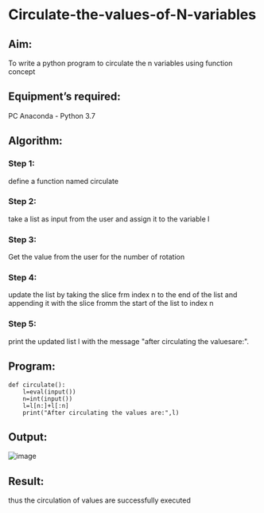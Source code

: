 # Circulate-the-values-of-N-variables
## Aim:
To write a python program to circulate the n variables using function concept
## Equipment’s required:
PC
Anaconda - Python 3.7
## Algorithm: 
### Step 1: 
define a function named circulate
### Step 2: 
take a list as input from the user and assign it to the variable l
### Step 3: 
Get the value from the user for the number of rotation
### Step 4: 
update the list by taking the slice frm index n to the end of the list and appending it with the slice fromm the start of the list to index n
### Step 5: 
print the updated list l with the message "after circulating the valuesare:".

## Program:
```
def circulate():
    l=eval(input())
    n=int(input())
    l=l[n:]+l[:n]
    print("After circulating the values are:",l)
```

## Output:
![image](https://github.com/SAIDARSHINI27072005/Circulate-the-values-of-N-variables/assets/147474227/a078797b-46e0-4fb3-b1f6-8aa4302b1b6d)



## Result:
thus the circulation of values are successfully executed
